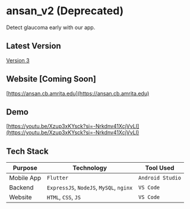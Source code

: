 # ansan_v2 (Deprecated)

Detect glaucoma early with our app.

## Latest Version

[Version 3](https://github.com/Ashrockzzz2003/ansan_v3)

## Website [Coming Soon]

[https://ansan.cb.amrita.edu](https://ansan.cb.amrita.edu)

## Demo

[https://youtu.be/Xzup3xKYsck?si=-Nrkdnv41XcjVvLI](https://youtu.be/Xzup3xKYsck?si=-Nrkdnv41XcjVvLI)

## Tech Stack

| Purpose | Technology | Tool Used |
| ------- | ---------- | --------- |
| Mobile App | `Flutter` | `Android Studio` | 
| Backend | `ExpressJS`, `NodeJS`, `MySQL`, `nginx` | `VS Code` | 
| Website | `HTML`, `CSS`, `JS` | `VS Code` |

